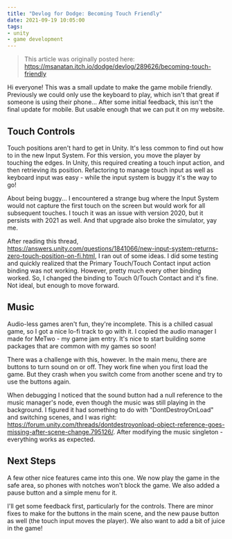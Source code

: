```yaml
---
title: "Devlog for Dodge: Becoming Touch Friendly"
date: 2021-09-19 10:05:00
tags:
- unity
- game development
---
```


> This article was originally posted here: <https://msanatan.itch.io/dodge/devlog/289626/becoming-touch-friendly>

Hi everyone! This was a small update to make the game mobile friendly. Previously we could only use the keyboard to play, which isn't that great if someone is using their phone... After some initial feedback, this isn't the final update for mobile. But usable enough that we can put it on my website.

## Touch Controls

Touch positions aren't hard to get in Unity. It's less common to find out how to in the new Input System. For this version, you move the player by touching the edges. In Unity, this required creating a touch input action, and then retrieving its position. Refactoring to manage touch input as well as keyboard input was easy - while the input system is buggy it's the way to go!

About being buggy... I encountered a strange bug where the Input System would not capture the first touch on the screen but would work for all subsequent touches. I touch it was an issue with version 2020, but it persists with 2021 as well. And that upgrade also broke the simulator, yay me.

After reading this thread, <https://answers.unity.com/questions/1841066/new-input-system-returns-zero-touch-position-on-fi.html>, I ran out of some ideas. I did some testing and quickly realized that the Primary Touch/Touch Contact input action binding was not working. However, pretty much every other binding worked. So, I changed the binding to Touch 0/Touch Contact and it's fine. Not ideal, but enough to move forward.

## Music

Audio-less games aren't fun, they're incomplete. This is a chilled casual game, so I got a nice lo-fi track to go with it. I copied the audio manager I made for MeTwo - my game jam entry. It's nice to start building some packages that are common with my games so soon!

There was a challenge with this, however. In the main menu, there are buttons to turn sound on or off. They work fine when you first load the game. But they crash when you switch come from another scene and try to use the buttons again.

When debugging I noticed that the sound button had a null reference to the music manager's node, even though the music was still playing in the background. I figured it had something to do with "DontDestroyOnLoad" and switching scenes, and I was right: <https://forum.unity.com/threads/dontdestroyonload-object-reference-goes-missing-after-scene-change.795126/>. After modifying the music singleton - everything works as expected.

## Next Steps

A few other nice features came into this one. We now play the game in the safe area, so phones with notches won't block the game. We also added a pause button and a simple menu for it.

I'll get some feedback first, particularly for the controls. There are minor fixes to make for the buttons in the main scene, and the new pause button as well (the touch input moves the player). We also want to add a bit of juice in the game!
